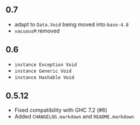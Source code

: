 0.7
---
* adapt to `Data.Void` being moved into `base-4.8`
* `vacuousM` removed

0.6
---
* `instance Exception Void`
* `instance Generic Void`
* `instance Hashable Void`

0.5.12
------
* Fixed compatibility with GHC 7.2 (#6)
* Added `CHANGELOG.markdown` and `README.markdown`
